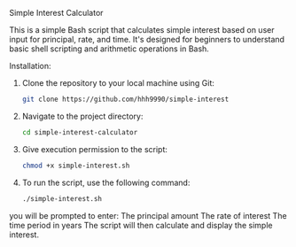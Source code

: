 Simple Interest Calculator

This is a simple Bash script that calculates simple interest based on user input for principal, rate, and time. It's designed for beginners to understand basic shell scripting and arithmetic operations in Bash.

Installation:

1. Clone the repository to your local machine using Git:
   ```bash
   git clone https://github.com/hhh9990/simple-interest
   
2. Navigate to the project directory:
    ```bash
    cd simple-interest-calculator
    
3. Give execution permission to the script:
   ```bash
   chmod +x simple-interest.sh

4. To run the script, use the following command:
   ```bash
   ./simple-interest.sh
   
you will be prompted to enter:
The principal amount
The rate of interest
The time period in years
The script will then calculate and display the simple interest.

